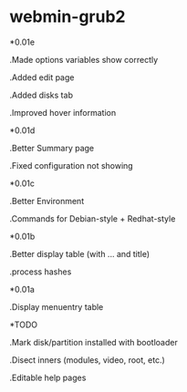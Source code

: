 # webmin-grub2

*0.01e

.Made options variables show correctly

.Added edit page

.Added disks tab

.Improved hover information


*0.01d

.Better Summary page

.Fixed configuration not showing


*0.01c

.Better Environment

.Commands for Debian-style + Redhat-style


*0.01b

.Better display table (with ... and title)

.process hashes


*0.01a

.Display menuentry table



*TODO

.Mark disk/partition installed with bootloader

.Disect inners (modules, video, root, etc.)

.Editable help pages
